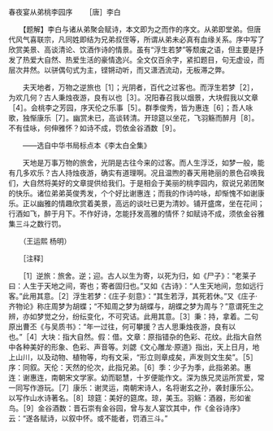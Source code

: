 春夜宴从弟桃李园序
　　［唐］李白

　　【题解】李白与诸从弟聚会赋诗，本文即为之而作的序文。从弟即堂弟。但唐代风气喜联宗，凡同姓即结为兄弟叔侄等，所谓从弟未必真有血缘关系。序中写了欣赏美景、高谈清论、饮酒作诗的情景。虽有“浮生若梦”等颓废之语，但主要是抒发了热爱大自然、热爱生活的豪情逸兴。全文仅百余字，紧扣题目，句无虚设，而层次井然。以骈偶句式为主，铿锵动听，而又潇洒流动，无板滞之弊。　　

　　夫天地者，万物之逆旅也［1］；光阴者，百代之过客也。而浮生若梦［2］，为欢几何？古人秉烛夜游，良有以也［3］。况阳春召我以烟景，大块假我以文章［4］。会桃李之芳园，序天伦之乐事［5］。群季俊秀，皆为惠连［6］；吾人咏歌，独惭康乐［7］。幽赏未已，高谈转清。开琼筵以坐花，飞羽觞而醉月［8］。不有佳咏，何伸雅怀？如诗不成，罚依金谷酒数［9］。

　　——选自中华书局标点本《李太白全集》　　

　　天地是万事万物的旅舍，光阴是古往今来的过客。而人生浮泛，如梦一般，能有几多欢乐？古人持烛夜游，确实有道理啊。况且温煦的春天用艳丽的景色召唤我们，大自然将美好的文章提供给我们。于是相会于美丽的桃李园内，叙说兄弟团聚的快乐。诸位弟弟英俊秀发，个个好比谢惠连；而我的作诗吟咏，却惭愧不如谢康乐。正以幽雅的情趣欣赏着美景，高远的谈吐已更为清妙。铺开盛席，坐在花间；行酒如飞，醉于月下。不作好诗，怎能抒发高雅的情怀？如赋诗不成，须依金谷雅集三斗之数行罚。

　　（王运熙 杨明）　　

　　［注释］

　　［1］逆旅：旅舍。逆；迎。古人以生为寄，以死为归，如《尸子》：“老莱子曰：人生于天地之间，寄也；寄者固归也。”又如《古诗》：“人生天地间，忽如远行客。”此用其意。［2］浮生若梦：《庄子·刻意》：“其生若浮，其死若休。”又《庄子·齐物论》称庄周梦为胡蝶；“不知周之梦为胡蝶与，胡蝶之梦为周与？”意谓死生之辨，亦如梦觉之分，纷纭变化，不可究诘。此用其意。［3］秉：持，拿着。二句原出曹丕《与吴质书》：“年一过往，何可攀援？古人思秉烛夜游，良有以也。”［4］大块：指大自然。假：借。文章：原指错杂的色彩、花纹。此指大自然中各种美好的形象、色彩、声音等。刘勰《文心雕龙·原道》指出，天上日月，地上山川，以及动物、植物等，均有文采，“形立则章成矣，声发则文生矣”。［5］序：同叙。天伦：天然的伦次，此指兄弟。［6］季：少子为季，此指弟弟。惠连：谢惠连，南朝宋文学家。幼而聪慧，十岁便能作文。深为族兄灵运所赏爱，常一同写作游玩。［7］康乐：谢灵运，南朝宋诗人，名将谢玄之孙，袭封康乐公。以写作山水诗著名。［8］琼筵：美好的筵席。琼，美玉。羽觞：酒器，形如雀鸟。［9］金谷酒数：晋石崇有金谷园，曾与友人宴饮其中，作《金谷诗序》云：“遂各赋诗，以叙中怀。或不能者，罚酒三斗。” 


